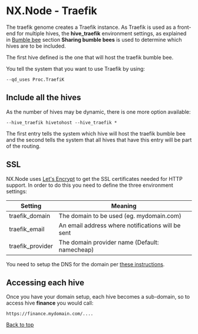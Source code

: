 # NX.Node - Traefik

The traefik genome creates a Traefik instance.  As Traefik is used as a front-end for
multiple hives, the **hive_traefik** environment settings, as explained in
[Bumble bee](README_B_BUMBLE.md) section **Sharing bumble bees** is used to determine
which hives are to be included.  

The first hive defined is the one that will host the traefik bumble bee.

You tell the system that you want to use Traefik by using:
```
--qd_uses Proc.TraefiK
```

## Include all the hives

As the number of hives may be dynamic, there is one more option available:
```
--hive_traefik hivetohost --hive_traefik *
```
The first entry tells the system which hive will host the traefik bumble bee and the 
second tells the system that all hives that have this entry will be part of the routing.

## SSL

NX.Node uses [Let's Encrypt](https://letsencrypt.org/) to get the SSL certificates needed
for HTTP support.  In order to do this you need to define the three environment settings:

Setting|Meaning
-------|-------
traefik_domain|The domain to be used (eg. mydomain.com)
traefik_email|An email address where notifications will be sent
traefik_provider|The domain provider name (Default: namecheap)

You need to setup the DNS for the domain per [these instructions](https://letsencrypt.org/how-it-works/).

## Accessing each hive

Once you have your domain setup, each hive becomes a sub-domain, so to access hive **finance**
you would call:
```
https://finance.mydomain.com/....
```
 
[Back to top](../README.md)
